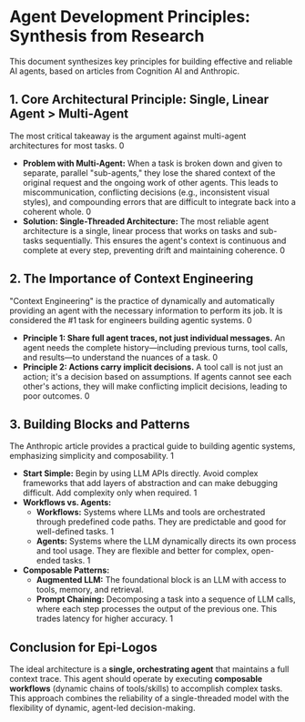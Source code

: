# Agent Development Principles: Synthesis from Research

This document synthesizes key principles for building effective and reliable AI agents, based on articles from Cognition AI and Anthropic.

## 1. Core Architectural Principle: Single, Linear Agent > Multi-Agent

The most critical takeaway is the argument against multi-agent architectures for most tasks. <mcreference link="https://cognition.ai/blog/dont-build-multi-agents#principles-of-context-engineering" index="0">0</mcreference>

*   **Problem with Multi-Agent:** When a task is broken down and given to separate, parallel "sub-agents," they lose the shared context of the original request and the ongoing work of other agents. This leads to miscommunication, conflicting decisions (e.g., inconsistent visual styles), and compounding errors that are difficult to integrate back into a coherent whole. <mcreference link="https://cognition.ai/blog/dont-build-multi-agents#principles-of-context-engineering" index="0">0</mcreference>
*   **Solution: Single-Threaded Architecture:** The most reliable agent architecture is a single, linear process that works on tasks and sub-tasks sequentially. This ensures the agent's context is continuous and complete at every step, preventing drift and maintaining coherence. <mcreference link="https://cognition.ai/blog/dont-build-multi-agents#principles-of-context-engineering" index="0">0</mcreference>

## 2. The Importance of Context Engineering

"Context Engineering" is the practice of dynamically and automatically providing an agent with the necessary information to perform its job. It is considered the #1 task for engineers building agentic systems. <mcreference link="https://cognition.ai/blog/dont-build-multi-agents#principles-of-context-engineering" index="0">0</mcreference>

*   **Principle 1: Share full agent traces, not just individual messages.** An agent needs the complete history—including previous turns, tool calls, and results—to understand the nuances of a task. <mcreference link="https://cognition.ai/blog/dont-build-multi-agents#principles-of-context-engineering" index="0">0</mcreference>
*   **Principle 2: Actions carry implicit decisions.** A tool call is not just an action; it's a decision based on assumptions. If agents cannot see each other's actions, they will make conflicting implicit decisions, leading to poor outcomes. <mcreference link="https://cognition.ai/blog/dont-build-multi-agents#principles-of-context-engineering" index="0">0</mcreference>

## 3. Building Blocks and Patterns

The Anthropic article provides a practical guide to building agentic systems, emphasizing simplicity and composability. <mcreference link="https://www.anthropic.com/engineering/building-effective-agents" index="1">1</mcreference>

*   **Start Simple:** Begin by using LLM APIs directly. Avoid complex frameworks that add layers of abstraction and can make debugging difficult. Add complexity only when required. <mcreference link="https://www.anthropic.com/engineering/building-effective-agents" index="1">1</mcreference>
*   **Workflows vs. Agents:**
    *   **Workflows:** Systems where LLMs and tools are orchestrated through predefined code paths. They are predictable and good for well-defined tasks. <mcreference link="https://www.anthropic.com/engineering/building-effective-agents" index="1">1</mcreference>
    *   **Agents:** Systems where the LLM dynamically directs its own process and tool usage. They are flexible and better for complex, open-ended tasks. <mcreference link="https://www.anthropic.com/engineering/building-effective-agents" index="1">1</mcreference>
*   **Composable Patterns:**
    *   **Augmented LLM:** The foundational block is an LLM with access to tools, memory, and retrieval.
    *   **Prompt Chaining:** Decomposing a task into a sequence of LLM calls, where each step processes the output of the previous one. This trades latency for higher accuracy. <mcreference link="https://www.anthropic.com/engineering/building-effective-agents" index="1">1</mcreference>

## Conclusion for Epi-Logos

The ideal architecture is a **single, orchestrating agent** that maintains a full context trace. This agent should operate by executing **composable workflows** (dynamic chains of tools/skills) to accomplish complex tasks. This approach combines the reliability of a single-threaded model with the flexibility of dynamic, agent-led decision-making.